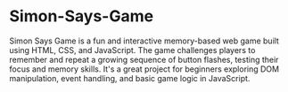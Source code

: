 # Simon-Says-Game
Simon Says Game is a fun and interactive memory-based web game built using HTML, CSS, and JavaScript. The game challenges players to remember and repeat a growing sequence of button flashes, testing their focus and memory skills. It's a great project for beginners exploring DOM manipulation, event handling, and basic game logic in JavaScript.
